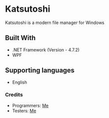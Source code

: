 # Katsutoshi

Katsutoshi is a modern file manager for Windows

## Built With

* .NET Framework (Version - 4.7.2)
* WPF
  
## Supporting languages

* English

### Credits
* Programmers: [Me](https://github.com/ltachiUchiha)
* Testers: [Me](https://github.com/ltachiUchiha)
